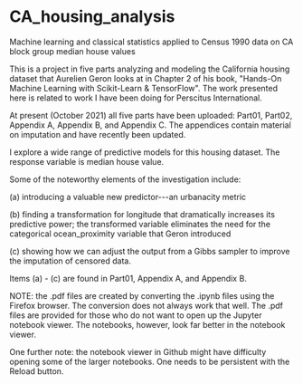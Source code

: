 # CA_housing_analysis
Machine learning and classical statistics applied to Census 1990 data on CA block group median house values


This is a project in five parts analyzing and modeling the California housing dataset that Aurelien Geron looks at in Chapter 2 of his book, "Hands-On Machine Learning with Scikit-Learn & TensorFlow".  The work presented here is related to work I have been doing for Perscitus International.

At present (October 2021) all five parts have been uploaded: Part01, Part02, Appendix A, Appendix B, and Appendix C.  The appendices contain material on imputation and have recently been updated.

I explore a wide range of predictive models for this housing dataset.  The response variable is median house value.

Some of the noteworthy elements of the investigation include: 

(a) introducing a valuable new predictor---an urbanacity metric

(b) finding a transformation for longitude that dramatically increases its predictive power; the transformed variable eliminates the need for the categorical ocean_proximity variable that Geron introduced

(c) showing how we can adjust the output from a Gibbs sampler to improve the imputation of censored data.

Items (a) - (c) are found in Part01, Appendix A, and Appendix B. 


NOTE: the .pdf files are created by converting the .ipynb files using the Firefox browser.  The conversion does not always work that well.  The .pdf files are provided for those who do not want to open up the Jupyter notebook viewer.  The notebooks, however, look far better in the notebook viewer.

One further note: the notebook viewer in Github might have difficulty opening some of the larger notebooks.  One needs to be persistent with the Reload button.















